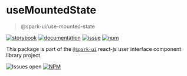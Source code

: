 # useMountedState
> @spark-ui/use-mounted-state

[![storybook](https://img.shields.io/badge/storybook-black?logo=storybook)](https://sparkui.vercel.app/?path=/docs/hooks-usemountedstate--docs)
[![documentation](https://img.shields.io/badge/documentation-black?logo=googledocs)](https://sparkui-adv.vercel.app/docs/hooks/useMountedState)
[![issue](https://img.shields.io/badge/report%20a%20bug-black?logo=openbugbounty&logoColor=red)](https://github.com/adevinta/spark/issues/new?&projects=4&template=bug-report.yml&assignees=&labels=hook,use-mounted-state)
[![npm](https://img.shields.io/npm/dt/%40spark-ui/use-mounted-state?logo=npm&labelColor=black)](https://www.npmjs.com/package/@spark-ui/use-mounted-state)


This package is part of the [`@spark-ui`](https://github.com/adevinta/spark) react-js user interface component library project.

![Issues open](https://img.shields.io/github/issues-search/adevinta/spark?query=is%3Aopen%20label%3Ahook%20label%3Ause-mounted-state&logo=openbugbounty&logoColor=red&label=issues%20open&color=red&link=https%3A%2F%2Fgithub.com%2Fadevinta%2Fspark%2Fissues%3Fq%3Dis%253Aopen%2Blabel%253Ahook%2Blabel%253Ause-mounted-state)
[![NPM](https://img.shields.io/npm/l/%40spark-ui%2Fuse-mounted-state)](https://github.com/adevinta/spark/blob/main/packages/hooks/use-mounted-state/LICENSE.md)
